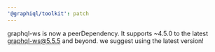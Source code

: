 ```yaml
---
'@graphiql/toolkit': patch
---
```


graphql-ws is now a peerDependency. It supports ~4.5.0 to the latest graphql-ws@5.5.5 and beyond. we suggest using the latest version!
